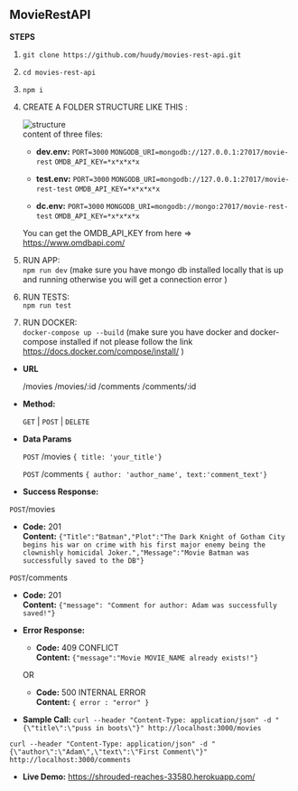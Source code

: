 ## **MovieRestAPI**

**STEPS**

1. `git clone https://github.com/huudy/movies-rest-api.git`
2. `cd movies-rest-api`
3. `npm i`

4. CREATE A FOLDER STRUCTURE LIKE THIS :<br />
   
   ![structure](https://user-images.githubusercontent.com/15052640/67496579-e4696200-f67c-11e9-8a4c-c4aba48bfb0c.png)<br />
   content of three files:
   - **dev.env:**
  `PORT=3000`
  `MONGODB_URI=mongodb://127.0.0.1:27017/movie-rest`
  `OMDB_API_KEY=*x*x*x*x`

   - **test.env:**
   `PORT=3000`
   `MONGODB_URI=mongodb://127.0.0.1:27017/movie-rest-test`
   `OMDB_API_KEY=*x*x*x*x`


   - **dc.env:**
   `PORT=3000`
   `MONGODB_URI=mongodb://mongo:27017/movie-rest-test`
   `OMDB_API_KEY=*x*x*x*x`
   
   You can get the OMDB_API_KEY from here => https://www.omdbapi.com/
   
5. RUN APP:<br />
   `npm run dev` (make sure you have mongo db installed locally that is up and running otherwise you will get a connection error )

6. RUN TESTS:<br />
   `npm run test`

7. RUN DOCKER:<br />
   `docker-compose up --build` (make sure you have docker and docker-compose installed if not please follow the link https://docs.docker.com/compose/install/ )

- **URL**

  /movies
  /movies/:id
  /comments
  /comments/:id

- **Method:**

  `GET` | `POST` | `DELETE`

* **Data Params**

   `POST`
   /movies
  `{ title: 'your_title'}`
  
  `POST`
  /comments
  `{ author: 'author_name', text:'comment_text'}`

* **Success Response:**

`POST`/movies
  - **Code:** 201 <br />
    **Content:** `{"Title":"Batman","Plot":"The Dark Knight of Gotham City begins his war on crime with his first major enemy being the clownishly homicidal Joker.","Message":"Movie Batman was successfully saved to the DB"}`
 
 `POST`/comments
  - **Code:** 201 <br />
    **Content:** `{"message": "Comment for author: Adam was successfully saved!"}`

* **Error Response:**

  - **Code:** 409 CONFLICT <br />
    **Content:** `{"message":"Movie MOVIE_NAME already exists!"}`

  OR

  - **Code:** 500 INTERNAL ERROR <br />
    **Content:** `{ error : "error" }`

* **Sample Call:**
`curl --header "Content-Type: application/json" -d "{\"title\":\"puss in boots\"}" http://localhost:3000/movies`<br />

`curl --header "Content-Type: application/json" -d "{\"author\":\"Adam\",\"text\":\"First Comment\"}" http://localhost:3000/comments`

* **Live Demo:**
 https://shrouded-reaches-33580.herokuapp.com/
